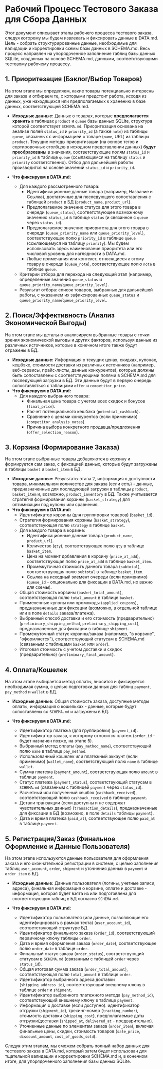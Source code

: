 # Рабочий Процесс Тестового Заказа для Сбора Данных

Этот документ описывает этапы рабочего процесса тестового заказа, следуя которому мы будем извлекать и фиксировать данные в DATA.md. Цель - собрать структурированные данные, необходимые для валидации и корректировки схемы базы данных в SCHEMA.md. Весь процесс направлен на упорядоченное заполнение таблиц базы данных SQLite, созданных на основе SCHEMA.md, данными, соответствующими тестовому рабочему процессу.

## 1. Приоритезация (Бэклог/Выбор Товаров)

На этом этапе мы определяем, какие товары потенциально интересны для заказа и отбираем те, с которыми предстоит работа, исходя из данных, уже находящихся или предполагаемых к хранению в базе данных, соответствующей SCHEMA.md.

*   **Исходные данные:** Данные о товарах, которые **предполагается хранить** в таблицах `product` и `queue` базы данных SQLite, структура которой соответствует `SCHEMA.md`. Приоритезация основана на анализе полей `status_id` и `priority_id` (а также `note`) из таблицы `queue`, связанных с информацией о товаре (`name`, URL) из таблицы `product`. Текущие методы приоритизации (на основе тегов и сортировочных столбцов в исходном представлении данных) **будут преобразованы** в значения, соответствующие полям `status_id` и `priority_id` в таблице `queue` (ссылающимся на таблицу `status` и `priority` соответственно). Отбор для дальнейшей работы производится на основе значений `status_id` и `priority_id`.

*   **Что фиксируем в DATA.md:**
    *   Для каждого рассмотренного товара:
        *   Идентификационные данные товара (например, Название и Ссылка), достаточные для последующего сопоставления с таблицей `product` в БД (`product_name`, `product_url`).
        *   Предполагаемое значение статуса для этого товара в очереди (`queue_status`), соответствующее возможному значению `status_id` в таблице `status` (и связанное с `queue` через `status_id`).
        *   Предполагаемое значение приоритета для этого товара в очереди (`queue_priority_name` или `queue_priority_level`), соответствующее полю `priority_id` в таблице `queue` (ссылающемуся на таблицу `priority`). Мы будем использовать здесь наименование приоритета или его числовой уровень для наглядности в DATA.md.
        *   Любые примечания или контекст, относящиеся к этому товару в очереди (`queue_note`), соответствующее полю `note` в таблице `queue`.
    *   Критерии отбора для перехода на следующий этап (например, определенные значения `queue_status` и `queue_priority_name`/`queue_priority_level`).
    *   Результат отбора: список товаров, выбранных для дальнейшей работы, с указанием их зафиксированных `queue_status` и `queue_priority_name`/`queue_priority_level`.

## 2. Поиск/Эффективность (Анализ Экономической Выгоды)

На этом этапе мы детально анализируем выбранные товары с точки зрения экономической выгоды и других факторов, используя данные из различных источников, которые в конечном итоге также будут отражены в БД.
*   **Исходные данные:** Информация о текущих ценах, скидках, купонах, кешбэке, стоимости доставки из различных источников (например, веб-сервисы, прайс-листы, данные конкурентов), которые должны быть сопоставлены с соответствующими полями в SCHEMA.md для последующей загрузки в БД. Эти данные будут в первую очередь сопоставляться с таблицами `offer` и `competitor_price`.
*   **Что фиксируем в DATA.md:**
    *   Для каждого выбранного товара:
        *   Финальная цена товара с учетом всех скидок и бонусов (`final_price`).
        *   Расчет потенциального кешбэка (`potential_cashback`).
        *   Сравнение с ценами конкурентов (если применимо) (`competitor_analysis_notes`).
        *   Причина выбора конкретного продавца/предложения (`offer_selection_reason`).

## 3. Корзина (Формирование Заказа)

На этом этапе выбранные товары добавляются в корзину и формируется сам заказ, с фиксацией данных, которые будут загружены в таблицы `basket` и `basket_item` в БД.
*   **Исходные данные:** Результаты этапа 2, информация о доступности товара, минимальном количестве для заказа (если есть) - данные, предназначенные для последующей загрузки в таблицы `product`, `basket_item` и, возможно, `product_inventory` в БД. Также учитывается стратегия формирования корзины (`basket_strategy`) для оптимизации под купоны или сравнения.
*   **Что фиксируем в DATA.md:**
    *   Идентификатор корзины (для группировки товаров) (`basket_id`).
    *   Стратегия формирования корзины (`basket_strategy`), соответствующая полю `strategy` в таблице `basket`.
    *   Для каждого товара в корзине:
        *   Идентификационные данные товара (`product_name`, `product_url`).
        *   Количество (`qty`), соответствующее полю `qty` в таблице `basket_item`.
        *   Цена на момент добавления в корзину (`price_at_add`), соответствующая полю `price_at_add` в таблице `basket_item`.
        *   Промежуточная стоимость данного товара (`subtotal`), соответствующая полю `subtotal` в таблице `basket_item`.
        *   Ссылка на исходный элемент очереди (если применимо) (`queue_id` - опционально для фиксации в DATA.md, но важно для схемы).
    *   Общая стоимость корзины (`basket_total_amount`), соответствующая полю `total_amount` в таблице `basket`.
    *   Примененные купоны или промокоды (`applied_coupons`), предназначенные для фиксации (возможно, в отдельной таблице или в поле `details` заказа/платежа).
    *   Выбранный способ доставки и его стоимость (предварительно) (`preliminary_shipping_method`, `preliminary_shipping_cost`), предназначенные для фиксации в таблице `shipment`.
    *   Промежуточный статус корзины/заказа (например, "в корзине", "оформляется"), соответствующий статусам в SCHEMA.md (связанным с таблицами `basket` или `order`).
    *   Итоговая стоимость с учетом доставки и скидок (предварительно) (`preliminary_final_amount`).

## 4. Оплата/Кошелек

На этом этапе выбирается метод оплаты, вносится и фиксируется необходимая сумма, с целью подготовки данных для таблиц `payment`, `pay_method` и `wallet` в БД.

*   **Исходные данные:** Общая стоимость заказа, доступные методы оплаты, информация о кошельках - данные, которые будут сопоставлены со `SCHEMA.md` и загружены в БД.

*   **Что фиксируем в DATA.md:**
    *   Идентификатор платежа (для группировки) (`payment_id`).
    *   Идентификатор заказа, к которому относится платеж (`order_id` - будет назначен позже, на этапе 5).
    *   Выбранный метод оплаты (`pay_method_name`), соответствующий полю `name` в таблице `pay_method`.
    *   Использованный кошелек или платежный аккаунт (если применимо) (`wallet_name`), соответствующий полю `name` в таблице `wallet`.
    *   Сумма платежа (`payment_amount`), соответствующая полю `amount` в таблице `payment`.
    *   Статус платежа (`payment_status`), соответствующий статусам в `SCHEMA.md` (связанным с таблицей `payment` через `status_id`).
    *   Расчетный или полученный кешбэк (`cashback_received`), соответствующий полю `cashback_received` в таблице `payment`.
    *   Детали транзакции (если доступны и не содержат чувствительных данных) (`transaction_details`), предназначенные для фиксации в БД (возможно, в поле `details` таблицы `payment`).
    *   Дата и время платежа (`paid_at`), соответствующее полю `paid_at` в таблице `payment`.

## 5. Регистрация/Заказ (Финальное Оформление и Данные Пользователя)

На этом этапе используются данные пользователя для оформления заказа и его окончательной регистрации в системе, с целью заполнения таблиц `user_account`, `order`, `shipment` и уточнения данных в `payment` и `order_item` в БД.

*   **Исходные данные:** Данные пользователя (логины, учетные записи, адреса), финальная информация о корзине, оплате и доставке - информация, которая будет взята из или подготовлена для соответствующих таблиц в БД согласно `SCHEMA.md`.

*   **Что фиксируем в DATA.md:**
    *   Идентификатор пользователя (или данные, позволяющие его идентифицировать в рамках теста) (`user_account_id`), соответствующий структуре БД.
    *   Идентификатор финального заказа (`order_id`), соответствующий первичному ключу таблицы `order`.
    *   Дата и время оформления заказа (`order_date`), соответствующее полю `order_date` в таблице `order`.
    *   Финальный статус заказа (`order_status`), соответствующий статусам в `SCHEMA.md` (связанным с таблицей `order` через `status_id`).
    *   Общая итоговая сумма заказа (`order_total_amount`), соответствующая полю `total_amount` в таблице `order`.
    *   Идентификатор выбранного адреса доставки (`shipping_address_id`), соответствующий внешнему ключу в таблице `order` и `shipment`.
    *   Идентификатор выбранного платежного метода (`pay_method_id`), соответствующий внешнему ключу в таблице `payment`.
    *   Информация о доставке (если доступно): идентификатор отгрузки (`shipment_id`), трекинг-номер (`tracking_number`), стоимость доставки (`shipping_cost`), предполагаемые даты отгрузки/доставки (`shipped_at`, `delivered_at` - предварительно).
    *   Уточненные данные по элементам заказа (`order_item`), включая финальные цены, скидки, стоимость товаров (`sale_price`, `discount_amount`, `cost_of_goods_sold`).

Следуя этим этапам, мы сможем собрать полный набор данных для тестового заказа в DATA.md, который затем будет использован для тщательной валидации и корректировки SCHEMA.md и, в конечном итоге, для упорядоченного заполнения базы данных SQLite.
